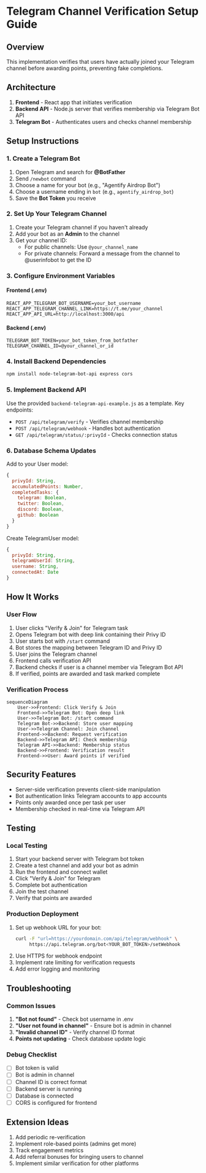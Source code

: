 # Telegram Channel Verification Setup Guide

## Overview
This implementation verifies that users have actually joined your Telegram channel before awarding points, preventing fake completions.

## Architecture
1. **Frontend** - React app that initiates verification
2. **Backend API** - Node.js server that verifies membership via Telegram Bot API
3. **Telegram Bot** - Authenticates users and checks channel membership

## Setup Instructions

### 1. Create a Telegram Bot
1. Open Telegram and search for **@BotFather**
2. Send `/newbot` command
3. Choose a name for your bot (e.g., "Agentify Airdrop Bot")
4. Choose a username ending in `bot` (e.g., `agentify_airdrop_bot`)
5. Save the **Bot Token** you receive

### 2. Set Up Your Telegram Channel
1. Create your Telegram channel if you haven't already
2. Add your bot as an **Admin** to the channel
3. Get your channel ID:
   - For public channels: Use `@your_channel_name`
   - For private channels: Forward a message from the channel to @userinfobot to get the ID

### 3. Configure Environment Variables

#### Frontend (.env)
```env
REACT_APP_TELEGRAM_BOT_USERNAME=your_bot_username
REACT_APP_TELEGRAM_CHANNEL_LINK=https://t.me/your_channel
REACT_APP_API_URL=http://localhost:3000/api
```

#### Backend (.env)
```env
TELEGRAM_BOT_TOKEN=your_bot_token_from_botfather
TELEGRAM_CHANNEL_ID=@your_channel_or_id
```

### 4. Install Backend Dependencies
```bash
npm install node-telegram-bot-api express cors
```

### 5. Implement Backend API
Use the provided `backend-telegram-api-example.js` as a template. Key endpoints:
- `POST /api/telegram/verify` - Verifies channel membership
- `POST /api/telegram/webhook` - Handles bot authentication
- `GET /api/telegram/status/:privyId` - Checks connection status

### 6. Database Schema Updates
Add to your User model:
```javascript
{
  privyId: String,
  accumulatedPoints: Number,
  completedTasks: {
    telegram: Boolean,
    twitter: Boolean,
    discord: Boolean,
    github: Boolean
  }
}
```

Create TelegramUser model:
```javascript
{
  privyId: String,
  telegramUserId: String,
  username: String,
  connectedAt: Date
}
```

## How It Works

### User Flow
1. User clicks "Verify & Join" for Telegram task
2. Opens Telegram bot with deep link containing their Privy ID
3. User starts bot with `/start` command
4. Bot stores the mapping between Telegram ID and Privy ID
5. User joins the Telegram channel
6. Frontend calls verification API
7. Backend checks if user is a channel member via Telegram Bot API
8. If verified, points are awarded and task marked complete

### Verification Process
```mermaid
sequenceDiagram
    User->>Frontend: Click Verify & Join
    Frontend->>Telegram Bot: Open deep link
    User->>Telegram Bot: /start command
    Telegram Bot->>Backend: Store user mapping
    User->>Telegram Channel: Join channel
    Frontend->>Backend: Request verification
    Backend->>Telegram API: Check membership
    Telegram API->>Backend: Membership status
    Backend->>Frontend: Verification result
    Frontend->>User: Award points if verified
```

## Security Features
- Server-side verification prevents client-side manipulation
- Bot authentication links Telegram accounts to app accounts
- Points only awarded once per task per user
- Membership checked in real-time via Telegram API

## Testing

### Local Testing
1. Start your backend server with Telegram bot token
2. Create a test channel and add your bot as admin
3. Run the frontend and connect wallet
4. Click "Verify & Join" for Telegram
5. Complete bot authentication
6. Join the test channel
7. Verify that points are awarded

### Production Deployment
1. Set up webhook URL for your bot:
   ```bash
   curl -F "url=https://yourdomain.com/api/telegram/webhook" \
        https://api.telegram.org/bot<YOUR_BOT_TOKEN>/setWebhook
   ```
2. Use HTTPS for webhook endpoint
3. Implement rate limiting for verification requests
4. Add error logging and monitoring

## Troubleshooting

### Common Issues
1. **"Bot not found"** - Check bot username in .env
2. **"User not found in channel"** - Ensure bot is admin in channel
3. **"Invalid channel ID"** - Verify channel ID format
4. **Points not updating** - Check database update logic

### Debug Checklist
- [ ] Bot token is valid
- [ ] Bot is admin in channel
- [ ] Channel ID is correct format
- [ ] Backend server is running
- [ ] Database is connected
- [ ] CORS is configured for frontend

## Extension Ideas
1. Add periodic re-verification
2. Implement role-based points (admins get more)
3. Track engagement metrics
4. Add referral bonuses for bringing users to channel
5. Implement similar verification for other platforms